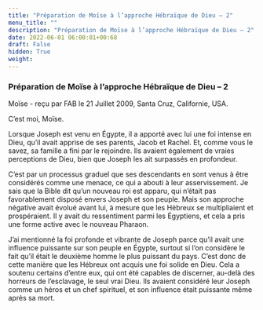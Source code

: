 ```yaml
---
title: "Préparation de Moïse à l’approche Hébraïque de Dieu – 2"
menu_title: ""
description: "Préparation de Moïse à l’approche Hébraïque de Dieu – 2"
date: 2022-06-01 06:00:01+00:68
draft: False
hidden: True
weight:
---
```

### Préparation de Moïse à l’approche Hébraïque de Dieu – 2

Moïse - reçu par FAB le 21 Juillet 2009, Santa Cruz, Californie, USA.

C’est moi, Moïse.

Lorsque Joseph est venu en Égypte, il a apporté avec lui une foi intense en Dieu, qu’il avait apprise de ses parents, Jacob et Rachel. Et, comme vous le savez, sa famille a fini par le rejoindre. Ils avaient également de vraies perceptions de Dieu, bien que Joseph les ait surpassés en profondeur.

C’est par un processus graduel que ses descendants en sont venus à être considérés comme une menace, ce qui a abouti à leur asservissement. Je sais que la Bible dit qu’un nouveau roi est apparu, qui n’était pas favorablement disposé envers Joseph et son peuple. Mais son approche négative avait évolué avant lui, à mesure que les Hébreux se multipliaient et prospéraient. Il y avait du ressentiment parmi les Égyptiens, et cela a pris une forme active avec le nouveau Pharaon.

J’ai mentionné la foi profonde et vibrante de Joseph parce qu’il avait une influence puissante sur son peuple en Égypte, surtout si l’on considère le fait qu’il était le deuxième homme le plus puissant du pays. C’est donc de cette manière que les Hébreux ont acquis une foi solide en Dieu. Cela a soutenu certains d’entre eux, qui ont été capables de discerner, au-delà des horreurs de l’esclavage, le seul vrai Dieu. Ils avaient considéré leur Joseph comme un héros et un chef spirituel, et son influence était puissante même après sa mort.
